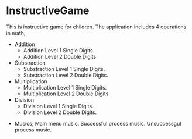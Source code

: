 # InstructiveGame
This is instructive game for children.
The application includes 4 operations in math;
  - Addition
     - Addition Level 1
        Single Digits.
     - Addition Level 2
        Double Digits.
  - Substraction
     - Substraction Level 1
        Single Digits.
     - Substraction Level 2
        Double Digits.
  - Multiplication
     - Multiplication Level 1
        Single Digits.
     - Multiplication Level 2
        Double Digits.
  - Division
     - Division Level 1
        Single Digits.
     - Division Level 2
        Double Digits.
* Musics;
    Main menu music.
    Successful process music.
    Unsuccessgul process music.
    
